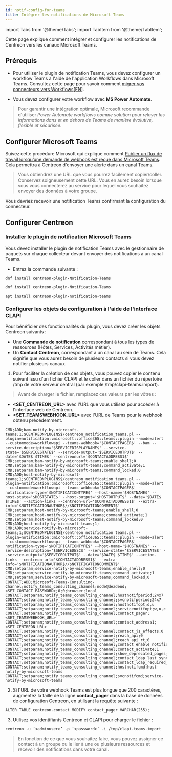 ```yaml
---
id: notif-config-for-teams
title: Intégrer les notifications de Microsoft Teams
---
```


import Tabs from '@theme/Tabs';
import TabItem from '@theme/TabItem';

Cette page explique comment intégrer et configurer les notifications de Centreon vers les canaux Microsoft Teams.

## Prérequis

- Pour utiliser le plugin de notification Teams, vous devez configurer un workflow Teams à l'aide de l'application Workflows dans Microsoft Teams. 
Consultez cette page pour savoir comment [migrer vos connecteurs vers Workflows[EN]](https://devblogs.microsoft.com/microsoft365dev/retirement-of-office-365-connectors-within-microsoft-teams/).

- Vous devez configurer votre workflow avec **MS Power Automate**.

 > Pour garantir une intégration optimale, Microsoft recommande d'utiliser *Power Automate workflows comme solution pour relayer les informations dans et en dehors de Teams de manière évolutive, flexible et sécurisée*.

## Configurer Microsoft Teams

Suivez cette procédure Microsoft qui explique comment [Publier un flux de travail lorsqu’une demande de webhook est reçue dans Microsoft Teams](https://support.microsoft.com/fr-fr/office/post-a-workflow-when-a-webhook-request-is-received-in-microsoft-teams-8ae491c7-0394-4861-ba59-055e33f75498#:~:text=You%20can%20post%20to%20a,a%20webhook%20request%20is%20received.&text=next%20to%20the%20channel%20or,that%20best%20suits%20your%20needs). Cela permettra à Centreon d'envoyer une alerte dans un canal Teams.

> Vous obtiendrez une URL que vous pourrez facilement copier/coller. Conservez soigneusement cette URL. Vous en aurez besoin lorsque vous vous connecterez au service pour lequel vous souhaitez envoyer des données à votre groupe.

Vous devriez recevoir une notification Teams confirmant la configuration du connecteur.

## Configurer Centreon

### Installer le plugin de notification Microsoft Teams

Vous devez installer le plugin de notification Teams avec le gestionnaire de paquets sur chaque collecteur devant envoyer des notifications à un canal Teams.

- Entrez la commande suivante :
 
 <Tabs groupId="sync">
 <TabItem value="Alma / RHEL / Oracle Linux 8" label="Alma / RHEL / Oracle Linux 8">
 
 ``` shell
 dnf install centreon-plugin-Notification-Teams
 ```
 
 </TabItem>
 <TabItem value="Alma / RHEL / Oracle Linux 9" label="Alma / RHEL / Oracle Linux 9">
 
 ``` shell
 dnf install centreon-plugin-Notification-Teams
 ```
 
 </TabItem>
 <TabItem value="Debian 11 & 12" label="Debian 11 & 12">
 
 ``` shell
 apt install centreon-plugin-notification-teams
 ```
 
 </TabItem>
 </Tabs>

### Configurer les objets de configuration à l'aide de l'interface CLAPI

Pour bénéficier des fonctionnalités du plugin, vous devez créer les objets Centreon suivants :
- Une **Commande de notification** correspondant à tous les types de ressources (Hôtes, Services, Activités métier). 
- Un **Contact Centreon**, correspondant à un canal au sein de Teams. Cela signifie que vous aurez besoin de plusieurs contacts si vous devez notifier plusieurs canaux. 

1. Pour faciliter la création de ces objets, vous pouvez copier le contenu suivant issu d'un fichier CLAPI et le coller dans un fichier du répertoire /tmp de votre serveur central (par exemple /tmp/clapi-teams.import).
 
 > Avant de charger le fichier, remplacez ces valeurs par les vôtres :
   - **<SET_CENTREON_URL>** avec l'URL que vous utilisez pour accéder à l'interface web de Centreon.
   - **<SET_TEAMSWEBHOOK_URL>** avec l'URL de Teams pour le webhook obtenu précédemment.
 
 ``` shell
 CMD;ADD;bam-notify-by-microsoft-teams;1;$CENTREONPLUGINS$/centreon_notification_teams.pl --plugin=notification::microsoft::office365::teams::plugin --mode=alert --custommode=workflowapi --teams-webhook='$CONTACTPAGER$' --bam --service-description='$SERVICEDISPLAYNAME$' --service-state='$SERVICESTATE$' --service-output='$SERVICEOUTPUT$' --date='$DATE$ $TIME$' --centreonurl='$CONTACTADDRESS1$'
CMD;setparam;bam-notify-by-microsoft-teams;enable_shell;0
CMD;setparam;bam-notify-by-microsoft-teams;command_activate;1
CMD;setparam;bam-notify-by-microsoft-teams;command_locked;0
CMD;ADD;host-notify-by-microsoft-teams;1;$CENTREONPLUGINS$/centreon_notification_teams.pl --plugin=notification::microsoft::office365::teams::plugin --mode=alert --custommode=workflowapi --teams-webhook='$CONTACTPAGER$' --notification-type='$NOTIFICATIONTYPE$' --host-name='$HOSTNAME$' --host-state='$HOSTSTATE$' --host-output='$HOSTOUTPUT$' --date='$DATE$ $TIME$' --action-links --centreon-url='$CONTACTADDRESS1$' --extra-info='$NOTIFICATIONAUTHOR$//$NOTIFICATIONCOMMENT$'
CMD;setparam;host-notify-by-microsoft-teams;enable_shell;0
CMD;setparam;host-notify-by-microsoft-teams;command_activate;1
CMD;setparam;host-notify-by-microsoft-teams;command_locked;0
CMD;ADD;host-notify-by-microsoft-teams;1;
CMD;ADD;service-notify-by-microsoft-teams;1;$CENTREONPLUGINS$/centreon_notification_teams.pl --plugin=notification::microsoft::office365::teams::plugin --mode=alert --custommode=workflowapi --teams-webhook='$CONTACTPAGER$' --notification-type='$NOTIFICATIONTYPE$' --host-name='$HOSTNAME$' --service-description='$SERVICEDESC$' --service-state='$SERVICESTATE$' --service-output='$SERVICEOUTPUT$' --date='$DATE$ $TIME$' --action-links --centreon-url='$CONTACTADDRESS1$' --extra-info='$NOTIFICATIONAUTHOR$//$NOTIFICATIONCOMMENT$'
CMD;setparam;service-notify-by-microsoft-teams;enable_shell;0
CMD;setparam;service-notify-by-microsoft-teams;command_activate;1
CMD;setparam;service-notify-by-microsoft-teams;command_locked;0
CONTACT;ADD;Microsoft-Teams-Consulting-Channel;notify_teams_consulting_channel;node@deadend;<SET_CONTACT_PASSWORD>;0;0;browser;local
CONTACT;setparam;notify_teams_consulting_channel;hostnotifperiod;24x7
CONTACT;setparam;notify_teams_consulting_channel;svcnotifperiod;24x7
CONTACT;setparam;notify_teams_consulting_channel;hostnotifopt;d,u
CONTACT;setparam;notify_teams_consulting_channel;servicenotifopt;w,u,c
CONTACT;setparam;notify_teams_consulting_channel;contact_pager;<SET_TEAMSWEBHOOK_URL>
CONTACT;setparam;notify_teams_consulting_channel;contact_address1;<SET_CENTREON_URL>
CONTACT;setparam;notify_teams_consulting_channel;contact_js_effects;0
CONTACT;setparam;notify_teams_consulting_channel;reach_api;0
CONTACT;setparam;notify_teams_consulting_channel;reach_api_rt;0
CONTACT;setparam;notify_teams_consulting_channel;contact_enable_notifications;1
CONTACT;setparam;notify_teams_consulting_channel;contact_activate;1
CONTACT;setparam;notify_teams_consulting_channel;show_deprecated_pages;0
CONTACT;setparam;notify_teams_consulting_channel;contact_ldap_last_sync;0
CONTACT;setparam;notify_teams_consulting_channel;contact_ldap_required_sync;0
CONTACT;setparam;notify_teams_consulting_channel;hostnotifcmd;host-notify-by-microsoft-teams
CONTACT;setparam;notify_teams_consulting_channel;svcnotifcmd;service-notify-by-microsoft-teams
 ```

2. Si l'URL de votre webhook Teams est plus longue que 200 caractères, augmentez la taille de la ligne **contact_pager** dans la base de données de configuration Centreon, en utilisant la requête suivante :
 ``` shell
 ALTER TABLE centreon.contact MODIFY contact_pager VARCHAR(255);
 ```

3. Utilisez vos identifiants Centreon et CLAPI pour charger le fichier :
 ``` shell
 centreon -u ‘<adminuser>’ -p ‘<password>’ -i /tmp/clapi-teams.import
 ```

> En fonction de ce que vous souhaitez faire, vous pouvez assigner ce contact à un groupe ou le lier à une ou plusieurs ressources et recevoir des notifications dans votre canal.

